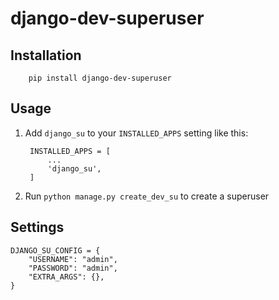 # django-dev-superuser

## Installation

        pip install django-dev-superuser

## Usage

1. Add `django_su` to your `INSTALLED_APPS` setting like this:

        INSTALLED_APPS = [
            ...
            'django_su',
        ]
2. Run `python manage.py create_dev_su` to create a superuser

## Settings

```
DJANGO_SU_CONFIG = {
    "USERNAME": "admin",
    "PASSWORD": "admin",
    "EXTRA_ARGS": {},
}
```
